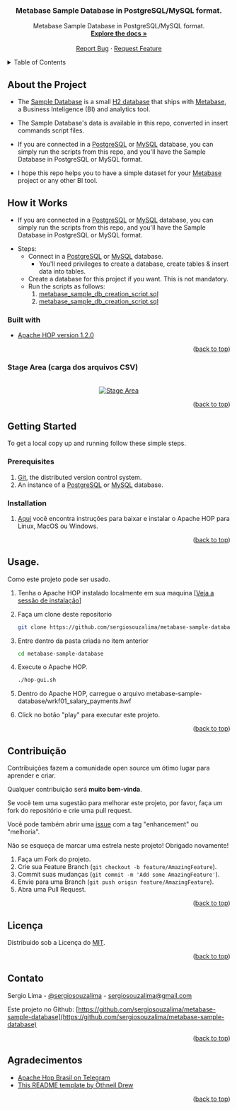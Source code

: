 <div id="top"></div>
<!--
*** Thanks for checking out this README file.
*** If you have a suggestion, please fork the repo and create a pull request
*** or open an issue with the tag "enhancement".
*** Don't forget to give the project a star!
*** Thank you!
-->

<div align="center">
<h3 align="center">Metabase Sample Database in PostgreSQL/MySQL format.</h3>
  <p align="center">
    Metabase Sample Database in PostgreSQL/MySQL format.
    <br />
    <a href="https://github.com/sergiosouzalima/metabase-sample-database">
    <strong>Explore the docs »</strong></a>
    <br />
    <br />
    <a href="https://github.com/sergiosouzalima/metabase-sample-database/issues">Report Bug</a>
    ·
    <a href="https://github.com/sergiosouzalima/metabase-sample-database/issues">Request Feature</a>
  </p>
</div>

<!-- TABLE OF CONTENTS -->
<details>
  <summary>Table of Contents</summary>
  <ol>
    <li>
      <a href="#about-the-project">About the Project</a>
      <ul>
        <li><a href="#how-it-works">How it works</a></li>
        <li><a href="#built-with">Built with</a></li>
      </ul>
    </li>
    <li>
      <a href="#getting-started">Getting Started</a>
      <ul>
        <li><a href="#prerequisites">Prerequisites</a></li>
        <li><a href="#installation">Installation</a></li>
      </ul>
    </li>
    <li><a href="#usage">Usage</a></li>
    <li><a href="#contributing">Contributing</a></li>
    <li><a href="#license">License</a></li>
    <li><a href="#contact">Contact</a></li>
    <li><a href="#acknowledgments">Acknowledgments</a></li>
  </ol>
</details>

<!-- ABOUT THE PROJECT -->

<div id="about-the-project"></div>


## About the Project

* The <a href="https://www.metabase.com/glossary/sample_database" target="_blank">Sample Database</a> is a small <a href="https://www.h2database.com/html/main.html" target="_blank">H2 database</a> that ships with <a href="https://www.metabase.com" target="_blank">Metabase</a>, a Business Inteligence (BI) and analytics tool.

* The Sample Database's data is available in this repo, converted in insert commands script files.

* If you are connected in a <a href="https://www.postgresql.org" target="_blank">PostgreSQL</a> or <a href="https://www.mysql.com" target="_blank">MySQL</a> database, you can simply run the scripts from this repo, and you'll have the Sample Database in PostgreSQL or MySQL format.

* I hope this repo helps you to have a simple dataset for your <a href="https://www.metabase.com" target="_blank">Metabase</a> project or any other BI tool.

<div id="how-it-works"></div>

## How it Works

* If you are connected in a <a href="https://www.postgresql.org" target="_blank">PostgreSQL</a> or <a href="https://www.mysql.com" target="_blank">MySQL</a> database, you can simply run the scripts from this repo, and you'll have the Sample Database in PostgreSQL or MySQL format.

- Steps:
  - Connect in a <a href="https://www.postgresql.org" target="_blank">PostgreSQL</a> or <a href="https://www.mysql.com" target="_blank">MySQL</a> database.
    - You'll need privileges to create a database, create tables & insert data into tables.
  - Create a database for this project if you want. This is not mandatory.
  - Run the scripts as follows:
    1. <a href="https://github.com/sergiosouzalima/metabase-sample-database/blob/master/metabase_sample_db_creation_script.sql">metabase_sample_db_creation_script.sql</a>
    2. <a href="https://github.com/sergiosouzalima/metabase-sample-database/blob/master/metabase_sample_db_creation_script.sql">metabase_sample_db_creation_script.sql</a>

<div id="built-with"></div>

### Built with
* <a href="https://hop.apache.org" target="_blank">Apache HOP version 1.2.0</a>

<p align="right">(<a href="#top">back to top</a>)</p>


<div id="stage-area"></div>

### Stage Area (carga dos arquivos CSV)

<br />
<div align="center">
  <a href="https://github.com/sergiosouzalima/metabase-sample-database/blob/master/images/wrkf01_pipe01.png">
    <img src="images/wrkf01_pipe01.png" alt="Stage Area">
  </a>
</div>

<p align="right">(<a href="#top">back to top</a>)</p>


<!-- GETTING STARTED -->
## Getting Started

To get a local copy up and running follow these simple steps.<br />

<div id="prerequisites"></div>

### Prerequisites

1. <a href="https://git-scm.com" target="_blank">Git</a>, the distributed version control system.
2. An instance of a <a href="https://www.postgresql.org" target="_blank">PostgreSQL</a> or <a href="https://www.mysql.com" target="_blank">MySQL</a> database.

<div id="installation"></div>

### Installation

1. <a href="https://hop.apache.org/manual/latest/getting-started/hop-download-install.html" target="_blank">Aqui</a>
 você encontra instruções para baixar e instalar o Apache HOP para Linux, MacOS ou Windows.

<p align="right">(<a href="#top">back to top</a>)</p>

<!-- USAGE EXAMPLES -->

<div id="usage"></div>

## Usage.

Como este projeto pode ser usado.

1. Tenha o Apache HOP instalado localmente em sua maquina [<a href="#installation">Veja a sessão de instalação</a>]

2. Faça um clone deste repositorio
   ```sh
   git clone https://github.com/sergiosouzalima/metabase-sample-database.git
   ```
3. Entre dentro da pasta criada no item anterior
   ```sh
   cd metabase-sample-database
   ```
4. Execute o Apache HOP.
   ```sh
   ./hop-gui.sh
   ```
5. Dentro do Apache HOP, carregue o arquivo metabase-sample-database/wrkf01_salary_payments.hwf

6. Click no botão "play" para executar este projeto.

<p align="right">(<a href="#top">back to top</a>)</p>

<!-- CONTRIBUTING -->

<div id="contributing"></div>

## Contribuição

Contribuições fazem a comunidade open source um ótimo lugar para aprender e criar.

Qualquer contribuição será **muito bem-vinda**.

Se você tem uma sugestão para melhorar este projeto, por favor, faça um fork do repositório e crie uma pull request.

Você pode também abrir uma <a href="https://github.com/sergiosouzalima/metabase-sample-database/issues">issue</a> com a tag "enhancement" ou "melhoria".

Não se esqueça de marcar uma estrela neste projeto! Obrigado novamente!


1. Faça um Fork do projeto.
2. Crie sua Feature Branch (`git checkout -b feature/AmazingFeature`).
3. Commit suas mudanças (`git commit -m 'Add some AmazingFeature'`).
4. Envie para uma Branch (`git push origin feature/AmazingFeature`).
5. Abra uma Pull Request.

<p align="right">(<a href="#top">back to top</a>)</p>

<!-- LICENSE -->

<div id="license"></div>

## Licença

Distribuido sob a Licença do <a href="https://www.google.com/search?q=MIT+license&sxsrf=ALiCzsau_v3Gey9rKHFZXjAtM7pfNTQgzg%3A1657904235316&ei=a5zRYvH-EtSf5OUPkv2byA0&ved=0ahUKEwix4JHIrvv4AhXUD7kGHZL-BtkQ4dUDCA0&uact=5&oq=MIT+license&gs_lcp=Cgdnd3Mtd2l6EAMyBAgAEEMyBQgAEMsBMgUIABDLATIICAAQyQMQywEyBQgAEMsBMgUIABDLATIFCAAQywEyBQgAEIAEMgUIABCABDIFCAAQgAQ6BwgAEEcQsAM6CggAEOQCELADGAE6DAguEMgDELADEEMYAjoPCC4Q1AIQyAMQsAMQQxgCOgQILhBDOgoILhDHARDRAxBDOgoILhDHARCvARBDOgsILhCABBDHARDRAzoLCC4QgAQQxwEQrwE6DQguEMcBENEDEAoQywFKBAhBGABKBAhGGAFQ2AZYrBZgsCZoAXABeACAAYYCiAGuCZIBBTAuNy4xmAEAoAEByAEPwAEB2gEGCAEQARgJ2gEGCAIQARgI&sclient=gws-wiz">MIT</a>.

<p align="right">(<a href="#top">back to top</a>)</p>

<!-- CONTACT -->

<div id="contact"></div>

## Contato

Sergio Lima - [@sergiosouzalima](https://twitter.com/sergiosouzalima) - sergiosouzalima@gmail.com

Este projeto no Github: [https://github.com/sergiosouzalima/metabase-sample-database](https://github.com/sergiosouzalima/metabase-sample-database)

<p align="right">(<a href="#top">back to top</a>)</p>

<!-- ACKNOWLEDGMENTS -->

<div id="acknowledgments"></div>

## Agradecimentos

* [Apache Hop Brasil on Telegram](https://t.me/apachehop)
* [This README template by Othneil Drew](https://github.com/othneildrew/Best-README-Template)

<p align="right">(<a href="#top">back to top</a>)</p>
